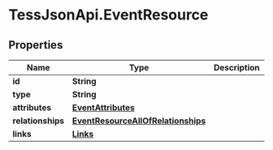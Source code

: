 # TessJsonApi.EventResource

## Properties

Name | Type | Description | Notes
------------ | ------------- | ------------- | -------------
**id** | **String** |  | [optional] 
**type** | **String** |  | [optional] 
**attributes** | [**EventAttributes**](EventAttributes.md) |  | [optional] 
**relationships** | [**EventResourceAllOfRelationships**](EventResourceAllOfRelationships.md) |  | [optional] 
**links** | [**Links**](Links.md) |  | [optional] 


